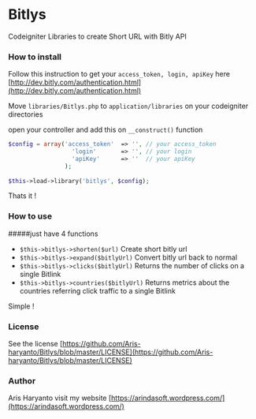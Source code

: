 # Bitlys
Codeigniter Libraries to create Short URL with Bitly API


### How to install
Follow this instruction to get your `access_token, login, apiKey` here [http://dev.bitly.com/authentication.html](http://dev.bitly.com/authentication.html)

Move `libraries/Bitlys.php` to `application/libraries` on your codeigniter directories

open your controller and add this on `__construct()` function
```php
$config = array('access_token'  => '', // your access_token
                  'login'       => '', // your login
                  'apiKey'      => ''  // your apiKey
                );
                
$this->load->library('bitlys', $config);
```
Thats it !

### How to use

#####just have 4 functions
- `$this->bitlys->shorten($url)`  Create short bitly url
- `$this->bitlys->expand($bitlyUrl)`  Convert bitly url back to normal
- `$this->bitlys->clicks($bitlyUrl)`  Returns the number of clicks on a single Bitlink
- `$this->bitlys->countries($bitlyUrl)`  Returns metrics about the countries referring click traffic to a single Bitlink

Simple !

### License

See the license [https://github.com/Aris-haryanto/Bitlys/blob/master/LICENSE](https://github.com/Aris-haryanto/Bitlys/blob/master/LICENSE)


### Author


Aris Haryanto
visit my website [https://arindasoft.wordpress.com/](https://arindasoft.wordpress.com/)
